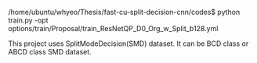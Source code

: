 /home/ubuntu/whyeo/Thesis/fast-cu-split-decision-cnn/codes$ python train.py -opt options/train/Proposal/train_ResNetQP_D0_Org_w_Split_b128.yml

This project uses SplitModeDecision(SMD) dataset.
It can be BCD class or ABCD class SMD dataset.


